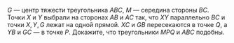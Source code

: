 $G$  —  центр тяжести треугольника $ABC$, $M$  —  середина стороны $BC$. Точки $X$ и $Y$ выбрали на сторонах $AB$ и $AC$ так, что $XY$ параллельно $BC$ и точки $X,Y,G$ лежат на одной прямой. $XC$ и $GB$ пересекаются в точке $Q$, а $YB$ и $GC$  —  в точке $P$. Докажите, что треугольники $MPQ$ и $ABC$ подобны.